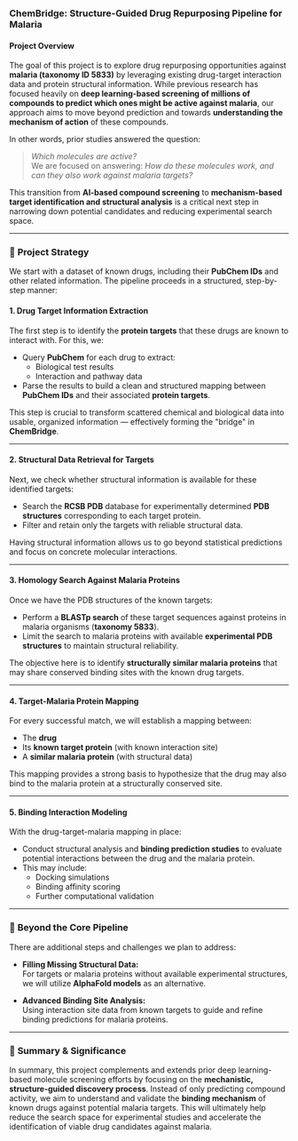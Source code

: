### **ChemBridge: Structure-Guided Drug Repurposing Pipeline for Malaria**

#### **Project Overview**

The goal of this project is to explore drug repurposing opportunities against **malaria (taxonomy ID 5833)** by leveraging existing drug-target interaction data and protein structural information. While previous research has focused heavily on **deep learning-based screening of millions of compounds to predict which ones might be active against malaria**, our approach aims to move beyond prediction and towards **understanding the mechanism of action** of these compounds.

In other words, prior studies answered the question:
> *Which molecules are active?*  
We are focused on answering:
> *How do these molecules work, and can they also work against malaria targets?*

This transition from **AI-based compound screening** to **mechanism-based target identification and structural analysis** is a critical next step in narrowing down potential candidates and reducing experimental search space.

---

### 🔬 **Project Strategy**

We start with a dataset of known drugs, including their **PubChem IDs** and other related information. The pipeline proceeds in a structured, step-by-step manner:

#### **1. Drug Target Information Extraction**
The first step is to identify the **protein targets** that these drugs are known to interact with. For this, we:
- Query **PubChem** for each drug to extract:
  - Biological test results
  - Interaction and pathway data
- Parse the results to build a clean and structured mapping between **PubChem IDs** and their associated **protein targets**.

This step is crucial to transform scattered chemical and biological data into usable, organized information — effectively forming the "bridge" in **ChemBridge**.

---

#### **2. Structural Data Retrieval for Targets**
Next, we check whether structural information is available for these identified targets:
- Search the **RCSB PDB** database for experimentally determined **PDB structures** corresponding to each target protein.
- Filter and retain only the targets with reliable structural data.

Having structural information allows us to go beyond statistical predictions and focus on concrete molecular interactions.

---

#### **3. Homology Search Against Malaria Proteins**
Once we have the PDB structures of the known targets:
- Perform a **BLASTp search** of these target sequences against proteins in malaria organisms (**taxonomy 5833**).
- Limit the search to malaria proteins with available **experimental PDB structures** to maintain structural reliability.
  
The objective here is to identify **structurally similar malaria proteins** that may share conserved binding sites with the known drug targets.

---

#### **4. Target-Malaria Protein Mapping**
For every successful match, we will establish a mapping between:
- The **drug**
- Its **known target protein** (with known interaction site)
- A **similar malaria protein** (with structural data)

This mapping provides a strong basis to hypothesize that the drug may also bind to the malaria protein at a structurally conserved site.

---

#### **5. Binding Interaction Modeling**
With the drug-target-malaria mapping in place:
- Conduct structural analysis and **binding prediction studies** to evaluate potential interactions between the drug and the malaria protein.
- This may include:
  - Docking simulations
  - Binding affinity scoring
  - Further computational validation

---

### 🚀 **Beyond the Core Pipeline**
There are additional steps and challenges we plan to address:
- **Filling Missing Structural Data:**  
  For targets or malaria proteins without available experimental structures, we will utilize **AlphaFold models** as an alternative.
  
- **Advanced Binding Site Analysis:**  
  Using interaction site data from known targets to guide and refine binding predictions for malaria proteins.

---

### 📌 **Summary & Significance**
In summary, this project complements and extends prior deep learning-based molecule screening efforts by focusing on the **mechanistic, structure-guided discovery process**. Instead of only predicting compound activity, we aim to understand and validate the **binding mechanism** of known drugs against potential malaria targets. This will ultimately help reduce the search space for experimental studies and accelerate the identification of viable drug candidates against malaria.

